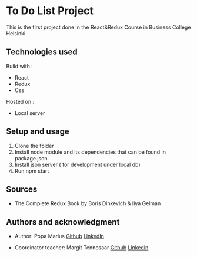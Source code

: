 # To Do List Project

This is the first project done in the React&Redux Course in Business College Helsinki

## Technologies used

Build with : 

- React
- Redux
- Css

Hosted on :
- Local server 

## Setup and usage

1. Clone the folder
2. Install node module and its dependencies that can be found in package.json
3. Install json server ( for development under local db)
4. Run npm start

## Sources

- The Complete Redux Book by Boris Dinkevich & Ilya Gelman

## Authors and acknowledgment

- Author: Popa Marius [Github](https://github.com/izaacyo) [LinkedIn](https://www.linkedin.com/in/popamariuspetrut/)

- Coordinator teacher: Margit Tennosaar [Github](https://github.com/margittennosaar) [LinkedIn](https://www.linkedin.com/in/margittennosaar/)
